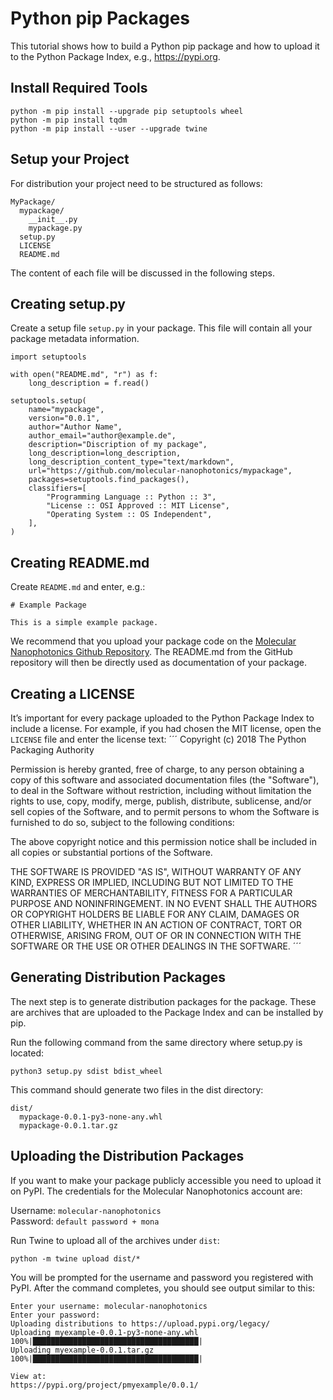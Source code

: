 # Python pip Packages

This tutorial shows how to build a Python pip package and how to upload it to the Python Package Index, e.g., https://pypi.org.

## Install Required Tools

```
python -m pip install --upgrade pip setuptools wheel
python -m pip install tqdm
python -m pip install --user --upgrade twine
```

## Setup your Project

For distribution your project need to be structured as follows: 

```
MyPackage/
  mypackage/
    __init__.py
    mypackage.py
  setup.py
  LICENSE
  README.md
```

The content of each file will be discussed in the following steps.

## Creating setup.py

Create a setup file `setup.py` in your package. This file will contain all your package metadata information. 

```
import setuptools

with open("README.md", "r") as f:
    long_description = f.read()

setuptools.setup(
    name="mypackage",
    version="0.0.1",
    author="Author Name",
    author_email="author@example.de",
    description="Discription of my package",
    long_description=long_description,
    long_description_content_type="text/markdown",
    url="https://github.com/molecular-nanophotonics/mypackage",
    packages=setuptools.find_packages(),
    classifiers=[
        "Programming Language :: Python :: 3",
        "License :: OSI Approved :: MIT License",
        "Operating System :: OS Independent",
    ],
)
```

## Creating README.md

Create `README.md` and enter, e.g.:

```
# Example Package

This is a simple example package. 
```

We recommend that you upload your package code on the [Molecular Nanophotonics Github Repository](https://github.com/molecular-nanophotonics). The README.md from the GitHub repository will then be directly used as documentation of your package. 

## Creating a LICENSE

It’s important for every package uploaded to the Python Package Index to include a license. For example, if you had chosen the MIT license, open the `LICENSE` file and enter the license text:
´´´
Copyright (c) 2018 The Python Packaging Authority

Permission is hereby granted, free of charge, to any person obtaining a copy
of this software and associated documentation files (the "Software"), to deal
in the Software without restriction, including without limitation the rights
to use, copy, modify, merge, publish, distribute, sublicense, and/or sell
copies of the Software, and to permit persons to whom the Software is
furnished to do so, subject to the following conditions:

The above copyright notice and this permission notice shall be included in all
copies or substantial portions of the Software.

THE SOFTWARE IS PROVIDED "AS IS", WITHOUT WARRANTY OF ANY KIND, EXPRESS OR
IMPLIED, INCLUDING BUT NOT LIMITED TO THE WARRANTIES OF MERCHANTABILITY,
FITNESS FOR A PARTICULAR PURPOSE AND NONINFRINGEMENT. IN NO EVENT SHALL THE
AUTHORS OR COPYRIGHT HOLDERS BE LIABLE FOR ANY CLAIM, DAMAGES OR OTHER
LIABILITY, WHETHER IN AN ACTION OF CONTRACT, TORT OR OTHERWISE, ARISING FROM,
OUT OF OR IN CONNECTION WITH THE SOFTWARE OR THE USE OR OTHER DEALINGS IN THE
SOFTWARE.
´´´

## Generating Distribution Packages

The next step is to generate distribution packages for the package. These are archives that are uploaded to the Package Index and can be installed by pip.

Run the following command from the same directory where setup.py is located:

```python3 setup.py sdist bdist_wheel```

This command should generate two files in the dist directory:

```
dist/
  mypackage-0.0.1-py3-none-any.whl
  mypackage-0.0.1.tar.gz
```

## Uploading the Distribution Packages

If you want to make your package publicly accessible you need to upload it on PyPI. The credentials for the Molecular Nanophotonics account are: <br>

Username: `molecular-nanophotonics` <br>
Password: `default password + mona`

Run Twine to upload all of the archives under `dist`:
```
python -m twine upload dist/*
```
You will be prompted for the username and password you registered with PyPI. After the command completes, you should see output similar to this:
```
Enter your username: molecular-nanophotonics
Enter your password:
Uploading distributions to https://upload.pypi.org/legacy/
Uploading myexample-0.0.1-py3-none-any.whl
100%|█████████████████████████████████████| 
Uploading myexample-0.0.1.tar.gz
100%|█████████████████████████████████████| 

View at:
https://pypi.org/project/pmyexample/0.0.1/
```

